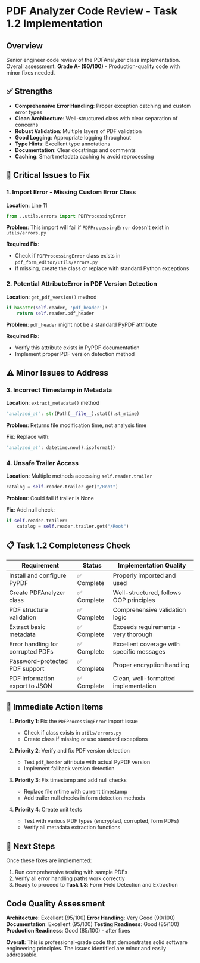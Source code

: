 # PDF Analyzer Code Review - Task 1.2 Implementation

## Overview
Senior engineer code review of the PDFAnalyzer class implementation. Overall assessment: **Grade A- (90/100)** - Production-quality code with minor fixes needed.

## ✅ Strengths

- **Comprehensive Error Handling**: Proper exception catching and custom error types
- **Clean Architecture**: Well-structured class with clear separation of concerns  
- **Robust Validation**: Multiple layers of PDF validation
- **Good Logging**: Appropriate logging throughout
- **Type Hints**: Excellent type annotations
- **Documentation**: Clear docstrings and comments
- **Caching**: Smart metadata caching to avoid reprocessing

## 🚨 Critical Issues to Fix

### 1. Import Error - Missing Custom Error Class
**Location**: Line 11
```python
from ..utils.errors import PDFProcessingError
```
**Problem**: This import will fail if `PDFProcessingError` doesn't exist in `utils/errors.py`

**Required Fix**: 
- Check if `PDFProcessingError` class exists in `pdf_form_editor/utils/errors.py`
- If missing, create the class or replace with standard Python exceptions

### 2. Potential AttributeError in PDF Version Detection
**Location**: `get_pdf_version()` method
```python
if hasattr(self.reader, 'pdf_header'):
    return self.reader.pdf_header
```
**Problem**: `pdf_header` might not be a standard PyPDF attribute

**Required Fix**: 
- Verify this attribute exists in PyPDF documentation
- Implement proper PDF version detection method

## ⚠️ Minor Issues to Address

### 3. Incorrect Timestamp in Metadata
**Location**: `extract_metadata()` method
```python
"analyzed_at": str(Path(__file__).stat().st_mtime)
```
**Problem**: Returns file modification time, not analysis time

**Fix**: Replace with:
```python
"analyzed_at": datetime.now().isoformat()
```

### 4. Unsafe Trailer Access
**Location**: Multiple methods accessing `self.reader.trailer`
```python
catalog = self.reader.trailer.get("/Root")
```
**Problem**: Could fail if trailer is None

**Fix**: Add null check:
```python
if self.reader.trailer:
    catalog = self.reader.trailer.get("/Root")
```

## 📋 Task 1.2 Completeness Check

| Requirement | Status | Implementation Quality |
|-------------|--------|----------------------|
| Install and configure PyPDF | ✅ Complete | Properly imported and used |
| Create PDFAnalyzer class | ✅ Complete | Well-structured, follows OOP principles |
| PDF structure validation | ✅ Complete | Comprehensive validation logic |
| Extract basic metadata | ✅ Complete | Exceeds requirements - very thorough |
| Error handling for corrupted PDFs | ✅ Complete | Excellent coverage with specific messages |
| Password-protected PDF support | ✅ Complete | Proper encryption handling |
| PDF information export to JSON | ✅ Complete | Clean, well-formatted implementation |

## 🎯 Immediate Action Items

1. **Priority 1**: Fix the `PDFProcessingError` import issue
   - Check if class exists in `utils/errors.py`
   - Create class if missing or use standard exceptions

2. **Priority 2**: Verify and fix PDF version detection
   - Test `pdf_header` attribute with actual PyPDF version
   - Implement fallback version detection

3. **Priority 3**: Fix timestamp and add null checks
   - Replace file mtime with current timestamp
   - Add trailer null checks in form detection methods

4. **Priority 4**: Create unit tests
   - Test with various PDF types (encrypted, corrupted, form PDFs)
   - Verify all metadata extraction functions

## 🚀 Next Steps

Once these fixes are implemented:
1. Run comprehensive testing with sample PDFs
2. Verify all error handling paths work correctly
3. Ready to proceed to **Task 1.3**: Form Field Detection and Extraction

## Code Quality Assessment

**Architecture**: Excellent (95/100)
**Error Handling**: Very Good (90/100) 
**Documentation**: Excellent (95/100)
**Testing Readiness**: Good (85/100)
**Production Readiness**: Good (85/100) - after fixes

**Overall**: This is professional-grade code that demonstrates solid software engineering principles. The issues identified are minor and easily addressable.